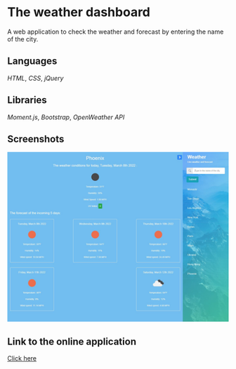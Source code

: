 # The weather dashboard
A web application to check the weather and forecast by entering the name of the city.
## Languages
_HTML_, _CSS_, *jQuery*
## Libraries
_Moment.js_, _Bootstrap_, _OpenWeather API_
## Screenshots
![screenshot](./assets/images/screenshot.JPG)
## Link to the online application
[Click here](https://hlachaal.github.io/weather-dashboard/)
